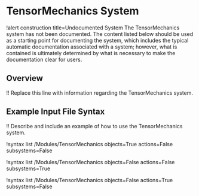 # TensorMechanics System

!alert construction title=Undocumented System
The TensorMechanics system has not been documented. The content listed below should be used as a starting
point for documenting the system, which includes the typical automatic documentation associated with
a system; however, what is contained is ultimately determined by what is necessary to make the
documentation clear for users.

## Overview

!! Replace this line with information regarding the TensorMechanics system.

## Example Input File Syntax

!! Describe and include an example of how to use the TensorMechanics system.

!syntax list /Modules/TensorMechanics objects=True actions=False subsystems=False

!syntax list /Modules/TensorMechanics objects=False actions=False subsystems=True

!syntax list /Modules/TensorMechanics objects=False actions=True subsystems=False
